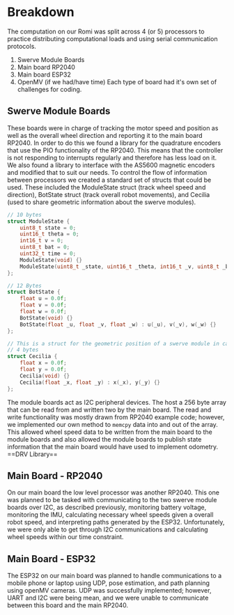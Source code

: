 # Breakdown
The computation on our Romi was split across 4 (or 5) processors to practice distributing computational loads and using serial communication protocols.
1. Swerve Module Boards
2. Main board RP2040
3. Main board ESP32
4. OpenMV (if we had/have time)
Each type of board had it's own set of challenges for coding.
## Swerve Module Boards
These boards were in charge of tracking the motor speed and position as well as the overall wheel direction and reporting it to the main board RP2040. In order to do this we found a library for the quadrature encoders that use the PIO functionality of the RP2040. This means that the controller is not responding to interrupts regularly and therefore has less load on it. We also found a library to interface with the AS5600 magnetic encoders and modified that to suit our needs. 
To control the flow of information between processors we created a standard set of structs that could be used. These included the ModuleState struct (track wheel speed and direction), BotState struct (track overall robot movements), and Cecilia (used to share geometric information about the swerve modules). 
```cpp
// 10 bytes
struct ModuleState {
    uint8_t state = 0;
    uint16_t theta = 0;
    int16_t v = 0;
    uint8_t bat = 0;
    uint32_t time = 0;
    ModuleState(void) {}
    ModuleState(uint8_t _state, uint16_t _theta, int16_t _v, uint8_t _bat, long _time) : state(_state), theta(_theta), v(_v), bat(_bat), time(_time) {}
};  

// 12 Bytes
struct BotState {
    float u = 0.0f;
    float v = 0.0f;
    float w = 0.0f;
    BotState(void) {}
    BotState(float _u, float _v, float _w) : u(_u), v(_v), w(_w) {}
};

// This is a struct for the geometric position of a swerve module in case you can't tell from the name
// 4 bytes
struct Cecilia {
    float x = 0.0f;
    float y = 0.0f;
    Cecilia(void) {}
    Cecilia(float _x, float _y) : x(_x), y(_y) {}
};
```
The module boards act as I2C peripheral devices. The host a 256 byte array that can be read from and written two by the main board. The read and write functionality was mostly drawn from RP2040 example code; however, we implemented our own method to `memcpy` data into and out of the array. This allowed wheel speed data to be written from the main board to the module boards and also allowed the module boards to publish state information that the main board would have used to implement odometry.
==DRV Library==
## Main Board - RP2040
On our main board the low level processor was another RP2040. This one was planned to be tasked with communicating to the two swerve module boards over I2C, as described previously, monitoring battery voltage, monitoring the IMU, calculating necessary wheel speeds given a overall robot speed, and interpreting paths generated by the ESP32. Unfortunately, we were only able to get through I2C communications and calculating wheel speeds within our time constraint.
## Main Board - ESP32
The ESP32 on our main board was planned to handle communications to a mobile phone or laptop using UDP, pose estimation, and path planning using openMV cameras. UDP was successfully implemented; however, UART and I2C were being mean, and we were unable to communicate between this board and the main RP2040.